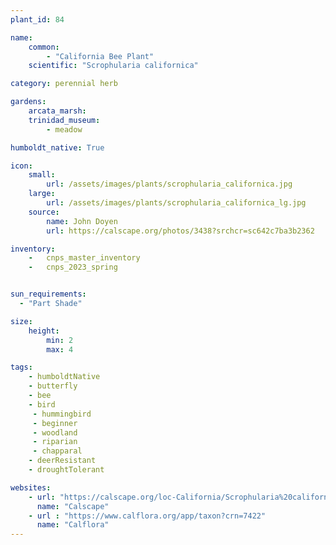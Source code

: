```yaml
---
plant_id: 84

name: 
    common: 
        - "California Bee Plant"    
    scientific: "Scrophularia californica" 

category: perennial herb

gardens: 
    arcata_marsh:
    trinidad_museum:
        - meadow

humboldt_native: True

icon: 
    small: 
        url: /assets/images/plants/scrophularia_californica.jpg
    large: 
        url: /assets/images/plants/scrophularia_californica_lg.jpg
    source: 
        name: John Doyen 
        url: https://calscape.org/photos/3438?srchcr=sc642c7ba3b2362

inventory: 
    -   cnps_master_inventory
    -   cnps_2023_spring


sun_requirements:
  - "Part Shade"

size:
    height: 
        min: 2
        max: 4

tags:
    - humboldtNative
    - butterfly
    - bee
    - bird
     - hummingbird 
     - beginner
     - woodland
     - riparian
     - chapparal
    - deerResistant
    - droughtTolerant 

websites:
    - url: "https://calscape.org/loc-California/Scrophularia%20californica%20(Bee%20Plant)"
      name: "Calscape"
    - url : "https://www.calflora.org/app/taxon?crn=7422"
      name: "Calflora"
---
```

